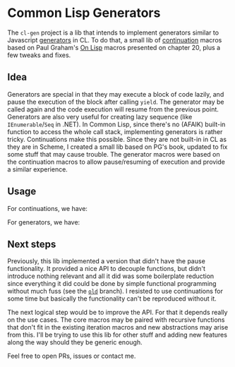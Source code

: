 # Common Lisp Generators

The `cl-gen` project is a lib that intends to implement generators similar to
Javascript
[generators](https://javascript.plainenglish.io/javascript-lazy-evaluation-generators-examples-included-f9eaa517f969)
in CL. To do that, a small lib of
[continuation](https://courses.cs.washington.edu/courses/cse341/04wi/lectures/15-scheme-continuations.html)
macros based on Paul Graham's [On Lisp]() macros presented on chapter 20, plus
a few tweaks and fixes.

## Idea

Generators are special in that they may execute a block of code lazily, and
pause the execution of the block after calling `yield`. The generator may be
called again and the code execution will resume from the previous point.
Generators are also very useful for creating lazy sequence (like
`IEnumerable`/`Seq` in .NET). In Common Lisp, since there's no (AFAIK) built-in
function to access the whole call stack, implementing generators is rather
tricky. Continuations make this possible. Since they are not built-in in CL as
they are in Scheme, I created a small lib based on PG's book, updated to fix
some stuff that may cause trouble. The generator macros were based on the
continuation macros to allow pause/resuming of execution and provide a similar
experience.

## Usage

For continuations, we have:

For generators, we have:



## Next steps

Previously, this lib implemented a version that didn't have the pause
functionality. It provided a nice API to decouple functions, but didn't
introduce nothing relevant and all it did was some boilerplate reduction since
everything it did could be done by simple functional programming without much
fuss (see the [`old`]() branch). I resisted to use continuations for some time
but basically the functionality can't be reproduced without it.

The next logical step would be to improve the API. For that it depends really
on the use cases. The core macros may be paired with recursive functions that
don't fit in the existing iteration macros and new abstractions may arise from
this. I'll be trying to use this lib for other stuff and adding new features
along the way should they be generic enough.

Feel free to open PRs, issues or contact me.
